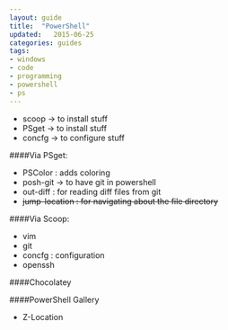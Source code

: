 ```yaml
---
layout: guide
title:  "PowerShell"
updated:   2015-06-25
categories: guides
tags:
- windows
- code
- programming
- powershell
- ps
---
```

* scoop -> to install stuff
* PSget -> to install stuff
* concfg -> to configure stuff

####Via PSget:
* PSColor : adds coloring
* posh-git -> to have git in powershell
* out-diff : for reading diff files from git
* ~~jump-location : for navigating about the file directory~~

####Via Scoop:
* vim
* git
* concfg : configuration
* openssh

####Chocolatey

####PowerShell Gallery
* Z-Location
